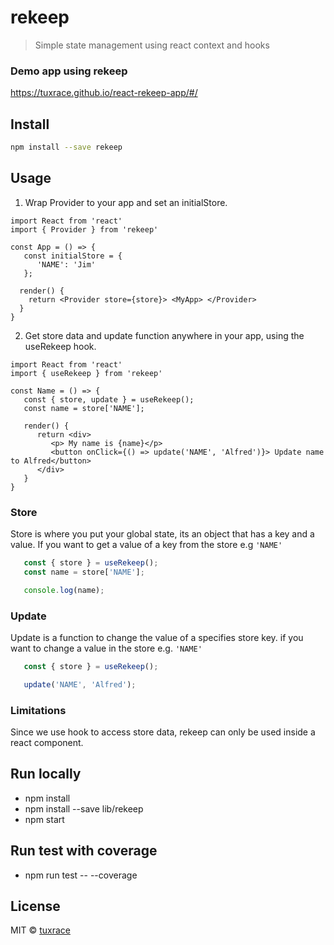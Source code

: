 # rekeep

> Simple state management using react context and hooks

### Demo app using rekeep
https://tuxrace.github.io/react-rekeep-app/#/

## Install

```bash
npm install --save rekeep
```

## Usage

1. Wrap Provider to your app and set an initialStore.
```tsx
import React from 'react'
import { Provider } from 'rekeep'

const App = () => {
   const initialStore = {
      'NAME': 'Jim'
   };

  render() {
    return <Provider store={store}> <MyApp> </Provider>
  }
}
```

2. Get store data and update function anywhere in your app, using the useRekeep hook.
```tsx
import React from 'react'
import { useRekeep } from 'rekeep'

const Name = () => {
   const { store, update } = useRekeep();
   const name = store['NAME'];

   render() {
      return <div>
         <p> My name is {name}</p>
         <button onClick={() => update('NAME', 'Alfred')}> Update name to Alfred</button>
      </div>
   }
}
```

### Store
Store is where you put your global state, its an object that has a key and a value. If you want to get a value of a key from the store e.g ```'NAME'```
```js
   const { store } = useRekeep();
   const name = store['NAME'];

   console.log(name);
```

### Update
Update is a function to change the value of a specifies store key.
if you want to change a value in the store e.g. ```'NAME'```

```js
   const { store } = useRekeep();

   update('NAME', 'Alfred');
```
### Limitations
Since we use hook to access store data, rekeep can only be used inside a react component.

## Run locally
- npm install
- npm install --save lib/rekeep
- npm start

## Run test with coverage
- npm run test -- --coverage

## License

MIT © [tuxrace](https://github.com/tuxrace)
